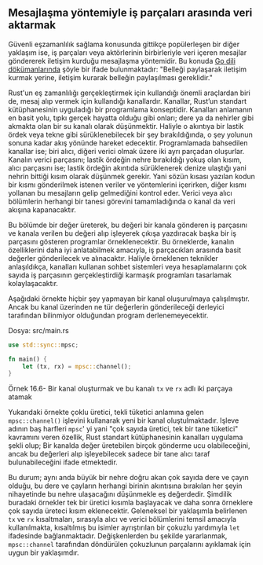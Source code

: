 ## Mesajlaşma yöntemiyle iş parçaları arasında veri aktarmak   
Güvenli eşzamanlılık sağlama konusunda gittikçe popülerleşen bir diğer yaklaşım ise, iş parçaları veya aktörlerinin birbirleriyle veri içeren mesajlar göndererek iletişim kurduğu mesajlaşma yöntemidir. Bu konuda [Go dili dökümanlarında](https://golang.org/doc/effective_go.html) şöyle bir ifade bulunmaktadır: "Belleği paylaşarak iletişim kurmak yerine, iletişim kurarak belleğin paylaşılması gereklidir."

Rust'un eş zamanlılığı gerçekleştirmek için kullandığı önemli araçlardan biri de, mesaj alıp vermek için kullandığı kanallardır. Kanallar, Rust’un standart kütüphanesinin uyguladığı bir programlama konseptidir. Kanalları anlamanın en basit yolu, tıpkı gerçek hayatta olduğu gibi onları; dere ya da nehirler gibi akmakta olan bir su kanalı olarak düşünmektir. Haliyle o akıntıya bir lastik ördek veya tekne gibi sürüklenebilecek bir şey bırakıldığında, o şey yolunun sonuna kadar akış yönünde hareket edecektir. 
Programlamada bahsedilen kanallar ise; biri alıcı, diğeri verici olmak üzere iki ayrı parçadan oluşurlar. Kanalın verici parçasını; lastik ördeğin nehre bırakıldığı yokuş olan kısım, alıcı parçasını ise; lastik ördeğin akıntıda sürüklenerek denize ulaştığı yani nehrin bittiği kısım olarak düşünmek gerekir. Yani sözün kısası yazılan kodun bir kısmı gönderilmek istenen veriler ve yöntemlerini içerirken, diğer kısmı yollanan bu mesajların gelip gelmediğini kontrol eder. Verici veya alıcı bölümlerin herhangi bir tanesi görevini tamamladığında o kanal da veri akışına kapanacaktır.

Bu bölümde bir değer üreterek, bu değeri bir kanala gönderen iş parçasını ve kanala verilen bu değeri alıp işleyerek çıkışa yazdıracak başka bir iş parçasını gösteren programlar örneklenecektir. Bu örneklerde, kanalın özelliklerini daha iyi anlatabilmek amacıyla, iş parçacıkları arasında basit değerler gönderilecek ve alınacaktır. Haliyle örneklenen teknikler anlaşıldıkça, kanalları kullanan sohbet sistemleri veya hesaplamalarını çok sayıda iş parçasının gerçekleştirdiği karmaşık programları tasarlamak kolaylaşacaktır. 

Aşağıdaki örnekte hiçbir şey yapmayan bir kanal oluşurulmaya çalışılmıştır. Ancak bu kanal üzerinden ne tür değerlerin gönderileceği derleyici tarafından bilinmiyor olduğundan program derlenemeyecektir.

Dosya: src/main.rs
```Rust
use std::sync::mpsc; 

fn main() { 
    let (tx, rx) = mpsc::channel(); 
}
````
Örnek 16.6- Bir kanal oluşturmak ve bu kanalı `tx` ve `rx` adlı iki parçaya atamak 

Yukarıdaki örnekte çoklu üretici, tekli tüketici anlamına gelen `mpsc::channel()` işlevini kullanarak yeni bir kanal oluştulmaktadır. Işleve adının baş harfleri `mpsc`' yi yani "çok sayıda üretici, tek bir tane tüketici" kavramını veren özellik, Rust standart kütüphanesinin kanalları uygulama şekli olup; Bir kanalda değer üretebilen birçok gönderme ucu olabileceğini, ancak bu değerleri alıp işleyebilecek sadece bir tane alıcı taraf bulunabileceğini ifade etmektedir. 

Bu durum; aynı anda büyük bir nehre doğru akan çok sayıda dere ve çayın olduğu, bu dere ve çayların herhangi birinin akıntısına bırakılan her şeyin nihayetinde bu nehre ulaşacağını düşünmekle eş değerdedir. Şimdilik buradaki örnekler tek bir üretici kısımla başlayacak ve daha sonra örneklere çok sayıda üreteci kısım eklenecektir. Geleneksel bir yaklaşımla belirlenen `tx` ve `rx` kısaltmaları, sırasıyla alıcı ve verici bölümlerini temsil amacıyla kullanılmakta, kısaltılmış bu isimler ayrıştırılan bir çokuzlu yardımıyla `let` ifadesinde bağlanmaktadır. Değişkenlerden bu şekilde yararlanmak, `mpsc::channel` tarafından döndürülen çokuzlunun parçalarını ayıklamak için uygun bir yaklaşımdır. 
